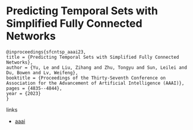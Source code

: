 # Predicting Temporal Sets with Simplified Fully Connected Networks

```
@inproceedings{sfcntsp_aaai23,
title = {Predicting Temporal Sets with Simplified Fully Connected Networks},
author = {Yu, Le and Liu, Zihang and Zhu, Tongyu and Sun, Leilei and Du, Bowen and Lv, Weifeng},
booktitle = {Proceedings of the Thirty-Seventh Conference on Association for the Advancement of Artificial Intelligence (AAAI)},
pages = {4835--4844},
year = {2023}
}
```

links
- [aaai](https://ojs.aaai.org/index.php/AAAI/article/view/25609)
